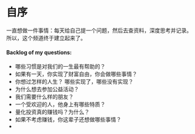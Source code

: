 # 自序

一直想做一件事情：每天给自己提一个问题，然后去查资料，深度思考并记录。
所以，这个频道终于建立起来了。

#### Backlog of my questions:
- 哪些习惯是对我们的一生最有帮助的？
- 如果有一天，你实现了财富自由，你会做哪些事情？
- 你想过怎样的人生？ 哪些实现了，哪些没有实现？
- 为什么想去参加公益活动？
- 我们需要什么样的朋友？
- 一个受欢迎的人，他身上有哪些特质？
- 量化投资真的赚钱吗？为什么？
- 如果不考虑赚钱，你这辈子还想做哪些事情？
- 
